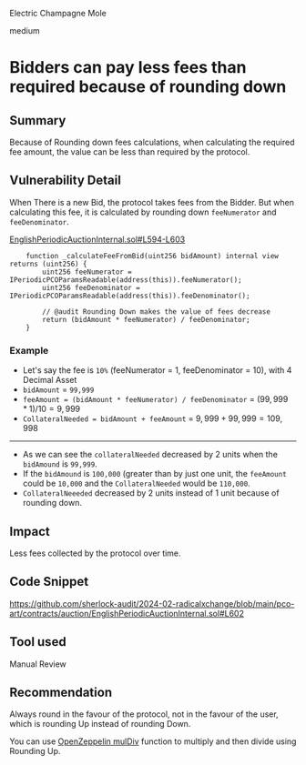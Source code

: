 Electric Champagne Mole

medium

# Bidders can pay less fees than required because of rounding down

## Summary
Because of Rounding down fees calculations, when calculating the required fee amount, the value can be less than required by the protocol.

## Vulnerability Detail

When There is a new Bid, the protocol takes fees from the Bidder. But when calculating this fee, it is calculated by rounding down `feeNumerator` and `feeDenominator`.

[EnglishPeriodicAuctionInternal.sol#L594-L603](https://github.com/sherlock-audit/2024-02-radicalxchange/blob/main/pco-art/contracts/auction/EnglishPeriodicAuctionInternal.sol#L594-L603)
```solidity
    function _calculateFeeFromBid(uint256 bidAmount) internal view returns (uint256) {
        uint256 feeNumerator = IPeriodicPCOParamsReadable(address(this)).feeNumerator();
        uint256 feeDenominator = IPeriodicPCOParamsReadable(address(this)).feeDenominator();

        // @audit Rounding Down makes the value of fees decrease
        return (bidAmount * feeNumerator) / feeDenominator;
    }
```

### Example

- Let's say the fee is `10%` (feeNumerator = 1, feeDenominator = 10), with 4 Decimal Asset
- `bidAmount` = `99,999`
- `feeAmount = (bidAmount * feeNumerator) / feeDenominator` = $(99,999 * 1) / 10 = 9,999$
- `CollateralNeeded = bidAmount + feeAmount` = $9,999 + 99,999 = 109,998$
---
- As we can see the `collateralNeeded` decreased by 2 units when the `bidAmound` is `99,999`.
- If the `bidAmound` is `100,000` (greater than by just one unit, the `feeAmount` could be `10,000` and the `CollateralNeeded` would be `110,000`.
- `CollateralNeeeded` decreased by 2 units instead of 1 unit because of rounding down.

## Impact
Less fees collected by the protocol over time.

## Code Snippet
https://github.com/sherlock-audit/2024-02-radicalxchange/blob/main/pco-art/contracts/auction/EnglishPeriodicAuctionInternal.sol#L602

## Tool used
Manual Review

## Recommendation
Always round in the favour of the protocol, not in the favour of the user, which is rounding Up instead of rounding Down.

You can use [OpenZeppelin mulDiv](https://github.com/OpenZeppelin/openzeppelin-contracts/blob/master/contracts/utils/math/Math.sol#L212-L214) function to multiply and then divide using Rounding Up.

